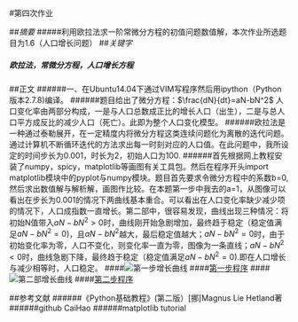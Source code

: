 ﻿#第四次作业


##_摘要_
#####利用欧拉法求一阶常微分方程的初值问题数值解，本次作业所选题目为1.6（人口增长问题）
##_关键字_
##### 欧拉法，常微分方程，人口增长方程
##正文
######一、在Ubuntu14.04下通过VIM写程序然后用ipython（Python版本2.7.8)编译。
######题目给出了微分方程：$\frac{dN}{dt}=aN-bN^2$                   人口变化率由两部分构成，一是与人口总数成正比的增长人口（出生），二是与总人口平方成反比的减少人口（死亡）。此即为整个人口变化模型。
######欧拉法是一种通过泰勒展开，在一定精度内将微分方程这类连续问题化为离散的迭代问题。通过计算机不断循环迭代的方法求出每一时刻对应的人口值。在此问题中，我所设定的时间步长为0.001，时长为2，初始人口为100.
######首先根据网上教程安装了numpy，spicy，matplotlib等画图有关工具包。然后在程序开头import matplotlib模块中的pyplot与numpy模块。题目首先要求令微分方程中的系数b=0,然后求出数值解与解析解，画图作比较。在本题第一步中我去的a=1，从图像可以看出在步长为0.001的情况下两曲线基本重合。可以看出在人口变化率缺少减少项的情况下，人口成指数一直增长。第二部中，很容易发现，曲线出现三种情况：将初始N值带入$aN-bN^2>0$时，曲线刚开始急剧增加，最终趋于稳定（稳定值满足$aN-bN^2=0$)，且$aN-bN^2$越大，最后稳定值越大；$aN-bN^2=0$时，由于初始变化率为零，人口不变化，则变化率一直为零，图像为一条直线；$aN-bN^2<0$时，曲线急剧下降，最终趋于稳定（稳定值满足$aN-bN^2=0$).即在人口增长与减少相等时，人口稳定。
####![第一步增长曲线][2]
####[第一步程序](https://github.com/qqyyff/computationalphysics_N2013301020031/blob/master/cp1.py)
####![第二部增长曲线][1]
####[第二步程序](https://github.com/qqyyff/computationalphysics_N2013301020031/blob/master/cp4.py)

##参考文献
######《Python基础教程》(第二版）[挪]Magnus Lie Hetland著
######github CaiHao 
######matplotlib tutorial


  [1]: https://raw.githubusercontent.com/qqyyff/computationalphysics_N2013301020031/master/%20population%20variation%20line%28nonlinear%29%20.png
  [2]: https://raw.githubusercontent.com/qqyyff/computationalphysics_N2013301020031/master/population%20variation%20line%28linear%29.png